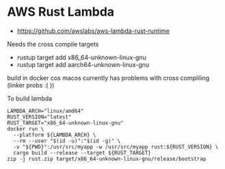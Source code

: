 AWS Rust Lambda
===============

* https://github.com/awslabs/aws-lambda-rust-runtime

Needs the cross compile targets

* rustup target add x86_64-unknown-linux-gnu
* rustup target add aarch64-unknown-linux-gnu

build in docker cos macos currently has problems with cross compliling (linker probs :( ))

To build lambda

```
LAMBDA_ARCH="linux/amd64"
RUST_VERSION="latest"
RUST_TARGET="x86_64-unknown-linux-gnu"
docker run \
  --platform ${LAMBDA_ARCH} \
  --rm --user "$(id -u)":"$(id -g)" \
  -v "${PWD}":/usr/src/myapp -w /usr/src/myapp rust:${RUST_VERSION} \
  cargo build --release --target ${RUST_TARGET}
zip -j rust.zip target/x86_64-unknown-linux-gnu/release/bootstrap
```